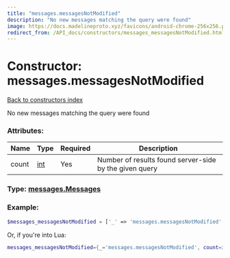 ```yaml
---
title: "messages.messagesNotModified"
description: "No new messages matching the query were found"
image: https://docs.madelineproto.xyz/favicons/android-chrome-256x256.png
redirect_from: /API_docs/constructors/messages_messagesNotModified.html
---
```

# Constructor: messages.messagesNotModified  
[Back to constructors index](index.md)



No new messages matching the query were found

### Attributes:

| Name     |    Type       | Required | Description |
|----------|---------------|----------|-------------|
|count|[int](../types/int.md) | Yes|Number of results found server-side by the given query|



### Type: [messages.Messages](../types/messages.Messages.md)


### Example:

```php
$messages_messagesNotModified = ['_' => 'messages.messagesNotModified', 'count' => int];
```  


Or, if you're into Lua:

```lua
messages_messagesNotModified={_='messages.messagesNotModified', count=int}

```


